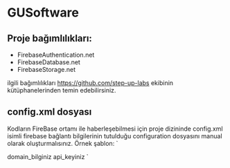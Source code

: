 # GUSoftware

## Proje bağımlılıkları:
- FirebaseAuthentication.net
- FirebaseDatabase.net
- FirebaseStorage.net

ilgili bağımlılıkları https://github.com/step-up-labs ekibinin kütüphanelerinden temin edebilirsiniz.

## config.xml dosyası
Kodların FireBase ortamı ile haberleşebilmesi için proje dizininde config.xml isimli firebase bağlantı bilgilerinin tutulduğu configuration dosyasını manual olarak oluşturmalısınız.
Örnek şablon:
`
<?xml version="1.0" encoding="utf-8" ?>

<FireBase>
	<AuthDomain>domain_bilginiz</AuthDomain>
	<ApiKey>api_keyiniz</ApiKey>
</FireBase>
`
